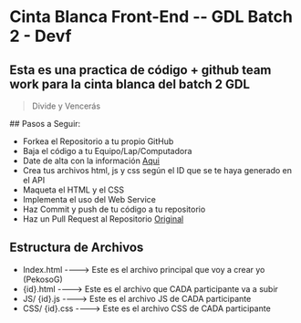# Cinta Blanca Front-End -- GDL Batch 2 - Devf

Esta es una practica de código + github team work para la cinta blanca del batch 2 GDL
---


> Divide y Vencerás

## Pasos a Seguir:

- Forkea el Repositorio a tu propio GitHub
- Baja el código a tu Equipo/Lap/Computadora
- Date de alta con la información [Aqui](https://cb-api-gdl.herokuapp.com/explorer/)
- Crea tus archivos html, js y css según el ID que se te haya generado en el API
- Maqueta el HTML y el CSS
- Implementa el uso del Web Service
- Haz Commit y push de tu código a tu repositorio
- Haz un Pull Request al Repositorio [Original](https://github.com/pekosoG/CB-FrontEnd)


Estructura de Archivos
---

- Index.html ----> Este es el archivo principal que voy a crear yo (PekosoG)
- {id}.html   ----> Este es el archivo que CADA participante va a subir
- JS/
    {id}.js  ----> Este es el archivo JS de CADA participante
- CSS/
    {id}.css ----> Este es el archivo CSS de CADA participante
 